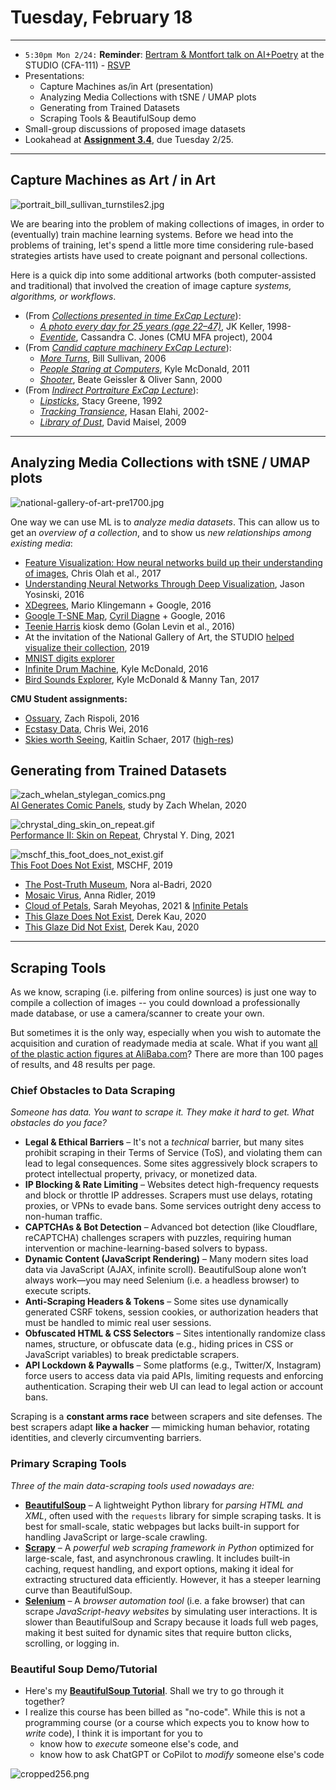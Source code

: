 # Tuesday, February 18

---

* `5:30pm Mon 2/24:` **Reminder**: [Bertram & Montfort talk on AI+Poetry](https://studioforcreativeinquiry.org/events/output-an-anthology-of-computer-generated-text-1953-2023-book-launch-by-lillian-yvonne-bertram-and-nick-montfort) at the STUDIO (CFA-111) - [RSVP](https://docs.google.com/forms/d/e/1FAIpQLSf8sfPBGSwafZqoRf8Sci3Ai3JQG1g9QXRq5KCPKdc4khlakA/viewform)
* Presentations: 
  * Capture Machines as/in Art (presentation)
  * Analyzing Media Collections with tSNE / UMAP plots
  * Generating from Trained Datasets
  * Scraping Tools & BeautifulSoup demo
* Small-group discussions of proposed image datasets
* Lookahead at [**Assignment 3.4**](https://github.com/golanlevin/gen-ai/blob/main/assignments/assignment_3.md#34-draft-collection-500-images), due Tuesday 2/25.

---

## Capture Machines as Art / in Art

![portrait_bill_sullivan_turnstiles2.jpg](img/portrait_bill_sullivan_turnstiles2.jpg)

We are bearing into the problem of making collections of images, in order to (eventually) train machine learning systems. Before we head into the problems of training, let's spend a little more time considering rule-based strategies artists have used to create poignant and personal collections. 

Here is a quick dip into some additional artworks (both computer-assisted and traditional) that involved the creation of image capture *systems, algorithms, or workflows*. 

* (From [*Collections presented in time ExCap Lecture*](https://github.com/golanlevin/ExperimentalCapture/blob/master/docs/typologies.md#collections-presented-in-time)): 
  * [*A photo every day for 25 years (age 22–47)*](https://www.youtube.com/watch?v=pzyQE0WWphk), JK Keller, 1998-
  * [*Eventide*](https://vimeo.com/84883569), Cassandra C. Jones (CMU MFA project), 2004
* (From [*Candid capture machinery ExCap Lecture*](https://github.com/golanlevin/ExperimentalCapture/blob/master/docs/portraits_2_candid_machinery.md)): 
  * [*More Turns*](https://github.com/golanlevin/ExperimentalCapture/blob/master/docs/portraits_2_candid_machinery.md#more-turns), Bill Sullivan, 2006
  * [*People Staring at Computers*](https://github.com/golanlevin/ExperimentalCapture/blob/master/docs/portraits_2_candid_machinery.md#people-staring-at-computers), Kyle McDonald, 2011
  * [*Shooter*](https://github.com/golanlevin/ExperimentalCapture/blob/master/docs/portraits_2_candid_machinery.md#shooter), Beate Geissler & Oliver Sann, 2000
* (From [*Indirect Portraiture ExCap Lecture*](https://github.com/golanlevin/ExperimentalCapture/blob/master/docs/portraits_3_indirect_portrait.md)):
  * [*Lipsticks*](https://github.com/golanlevin/ExperimentalCapture/blob/master/docs/portraits_3_indirect_portrait.md#stacy-greene-lipsticks), Stacy Greene, 1992
  * [*Tracking Transience*](https://github.com/golanlevin/ExperimentalCapture/blob/master/docs/portraits_3_indirect_portrait.md#hasan-elahi-tracking-transience), Hasan Elahi, 2002-
  * [*Library of Dust*](https://github.com/golanlevin/ExperimentalCapture/blob/master/docs/portraits_3_indirect_portrait.md#david-maisel-library-of-dust), David Maisel, 2009


---

## Analyzing Media Collections with tSNE / UMAP plots

![national-gallery-of-art-pre1700.jpg](img/national-gallery-of-art-pre1700.jpg)

One way we can use ML is to *analyze media datasets*. This can allow us to get an *overview of a collection*, and to show us *new relationships among existing media*:

* [Feature Visualization: How neural networks build up their understanding of images](https://distill.pub/2017/feature-visualization/), Chris Olah et al., 2017
* [Understanding Neural Networks Through Deep Visualization](https://www.youtube.com/watch?v=AgkfIQ4IGaM), Jason Yosinski, 2016
* [XDegrees](https://artsexperiments.withgoogle.com/xdegrees/), Mario Klingemann + Google, 2016
* [Google T-SNE Map](https://experiments.withgoogle.com/t-sne-map), [Cyril Diagne](https://cyrildiagne.com/) + Google, 2016
* [Teenie Harris](https://studioforcreativeinquiry.org/project/thap) kiosk demo (Golan Levin et al., 2016)
* At the invitation of the National Gallery of Art, the STUDIO [helped visualize their collection](https://flickr.com/photos/creativeinquiry/48959838178/in/album-72157711499030821/), 2019  
* [MNIST digits explorer](https://dash.gallery/dash-tsne/)
* [Infinite Drum Machine](https://experiments.withgoogle.com/ai/drum-machine/view/), Kyle McDonald, 2016
* [Bird Sounds Explorer](https://experiments.withgoogle.com/ai/bird-sounds/view/), Kyle McDonald & Manny Tan, 2017

**CMU Student assignments:**

* [Ossuary](https://ems.andrew.cmu.edu/2016/zrispo/04/29/image-collection-ossuary-experiments/index.html), Zach Rispoli, 2016
* [Ecstasy Data](https://ems.andrew.cmu.edu/2016/christopher/05/04/chriswei-visualization-of-ecstasy-pills/index.html), Chris Wei, 2016
* [Skies worth Seeing](https://ems.andrew.cmu.edu/excap17/author/gloeilamp/index.html), Kaitlin Schaer, 2017 ([high-res](https://ems.andrew.cmu.edu/excap17/wp-content/uploads/2017/05/14jpeg.jpg))

## Generating from Trained Datasets

![zach_whelan_stylegan_comics.png](img/zach_whelan_stylegan_comics.png)<br />[AI Generates Comic Panels](https://new.zachwhalen.net/projects/ai-generates-comic-panels), study by Zach Whelan, 2020

![chrystal_ding_skin_on_repeat.gif](img/chrystal_ding_skin_on_repeat.gif)<br />[Performance II: Skin on Repeat](https://www.electricartefacts.art/artwork/chrystal-ding-performance-ii-skin-on-repeat), Chrystal Y. Ding, 2021

![mschf_this_foot_does_not_exist.gif](img/mschf_this_foot_does_not_exist.gif)<br />[This Foot Does Not Exist](https://thisfootdoesnotexist.com/), MSCHF, 2019

* [The Post-Truth Museum](https://www.nora-al-badri.de/works-index), Nora al-Badri, 2020
* [Mosaic Virus](https://annaridler.com/mosaic-virus), Anna Ridler, 2019
* [Cloud of Petals](https://sarahmeyohas.com/cloud-of-petals/), Sarah Meyohas, 2021 & [Infinite Petals](https://vimeo.com/873007851)
* [This Glaze Does Not Exist](https://www.derekau.net/this-vessel-does-not-exist/2020/4/6/this-glaze-does-not-exist), Derek Kau, 2020
* [This Glaze Did Not Exist](https://www.derekau.net/this-vessel-does-not-exist/2020/12/12/gpt-2-generated-ceramic-recipes), Derek Kau, 2020


---

## Scraping Tools

As we know, scraping (i.e. pilfering from online sources) is just one way to compile a collection of images -- you could download a professionally made database, or use a camera/scanner to create your own. 

But sometimes it is the only way, especially when you wish to automate the acquisition and curation of readymade media at scale. What if you want [all of the plastic action figures at AliBaba.com](https://www.alibaba.com/trade/search?spm=a2700.galleryofferlist.the-new-header_fy23_pc_search_bar.keydown__Enter&tab=all&SearchText=action+figure)? There are more than 100 pages of results, and 48 results per page.

### Chief Obstacles to Data Scraping

*Someone has data. You want to scrape it. They make it hard to get. What obstacles do you face?*

* **Legal & Ethical Barriers** – It's not a *technical* barrier, but many sites prohibit scraping in their Terms of Service (ToS), and violating them can lead to legal consequences. Some sites aggressively block scrapers to protect intellectual property, privacy, or monetized data.
* **IP Blocking & Rate Limiting** – Websites detect high-frequency requests and block or throttle IP addresses. Scrapers must use delays, rotating proxies, or VPNs to evade bans. Some services outright deny access to non-human traffic.
* **CAPTCHAs & Bot Detection** – Advanced bot detection (like Cloudflare, reCAPTCHA) challenges scrapers with puzzles, requiring human intervention or machine-learning-based solvers to bypass.
* **Dynamic Content (JavaScript Rendering)** – Many modern sites load data via JavaScript (AJAX, infinite scroll). BeautifulSoup alone won’t always work—you may need Selenium (i.e. a headless browser) to execute scripts.
* **Anti-Scraping Headers & Tokens** – Some sites use dynamically generated CSRF tokens, session cookies, or authorization headers that must be handled to mimic real user sessions.
* **Obfuscated HTML & CSS Selectors** – Sites intentionally randomize class names, structure, or obfuscate data (e.g., hiding prices in CSS or JavaScript variables) to break predictable scrapers.
* **API Lockdown & Paywalls** – Some platforms (e.g., Twitter/X, Instagram) force users to access data via paid APIs, limiting requests and enforcing authentication. Scraping their web UI can lead to legal action or account bans.

Scraping is a **constant arms race** between scrapers and site defenses. The best scrapers adapt **like a hacker** — mimicking human behavior, rotating identities, and cleverly circumventing barriers.

### Primary Scraping Tools

*Three of the main data-scraping tools used nowadays are:* 

* [**BeautifulSoup**](https://pypi.org/project/beautifulsoup4/) – A lightweight Python library for *parsing HTML and XML*, often used with the `requests` library for simple scraping tasks. It is best for small-scale, static webpages but lacks built-in support for handling JavaScript or large-scale crawling.
* [**Scrapy**](https://scrapy.org/) – A *powerful web scraping framework in Python* optimized for large-scale, fast, and asynchronous crawling. It includes built-in caching, request handling, and export options, making it ideal for extracting structured data efficiently. However, it has a steeper learning curve than BeautifulSoup.
* [**Selenium**](https://www.selenium.dev/) – A *browser automation tool* (i.e. a fake browser) that can scrape *JavaScript-heavy websites* by simulating user interactions. It is slower than BeautifulSoup and Scrapy because it loads full web pages, making it best suited for dynamic sites that require button clicks, scrolling, or logging in.

### Beautiful Soup Demo/Tutorial

* Here's my [**BeautifulSoup Tutorial**](beautifulsoup/readme.md). Shall we try to go through it together?
* I realize this course has been billed as "no-code". While this is not a programming course (or a course which expects you to know how to *write* code), I think it is important for you to 
	* know how to *execute* someone else's code, and 
	* know how to ask ChatGPT or CoPilot to *modify* someone else's code

![cropped256.png](beautifulsoup/img/cropped256.png)


